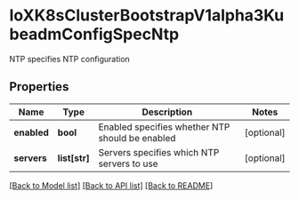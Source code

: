 # IoXK8sClusterBootstrapV1alpha3KubeadmConfigSpecNtp

NTP specifies NTP configuration
## Properties
Name | Type | Description | Notes
------------ | ------------- | ------------- | -------------
**enabled** | **bool** | Enabled specifies whether NTP should be enabled | [optional] 
**servers** | **list[str]** | Servers specifies which NTP servers to use | [optional] 

[[Back to Model list]](../README.md#documentation-for-models) [[Back to API list]](../README.md#documentation-for-api-endpoints) [[Back to README]](../README.md)


